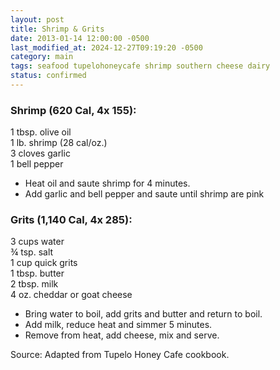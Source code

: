 ```yaml
---
layout: post
title: Shrimp & Grits
date: 2013-01-14 12:00:00 -0500
last_modified_at: 2024-12-27T09:19:20 -0500
category: main
tags: seafood tupelohoneycafe shrimp southern cheese dairy
status: confirmed
---
```

### Shrimp (620 Cal, 4x 155):

1 tbsp. olive oil  
1 lb. shrimp (28 cal/oz.)  
3 cloves garlic  
1 bell pepper  

* Heat oil and saute shrimp for 4 minutes.
* Add garlic and bell pepper and saute until shrimp are pink

### Grits (1,140 Cal, 4x 285):

3 cups water  
¾ tsp. salt  
1 cup quick grits  
1 tbsp. butter  
2 tbsp. milk  
4 oz. cheddar or goat cheese  

* Bring water to boil, add grits and butter and return to boil.
* Add milk, reduce heat and simmer 5 minutes.
* Remove from heat, add cheese, mix and serve.

Source: Adapted from Tupelo Honey Cafe cookbook.

